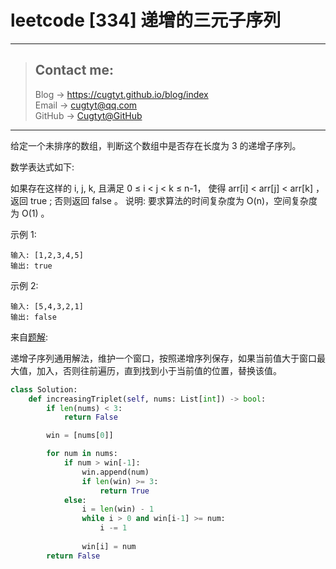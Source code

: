 # leetcode [334] 递增的三元子序列

---
> ## Contact me:
> Blog -> <https://cugtyt.github.io/blog/index>  
> Email -> <cugtyt@qq.com>  
> GitHub -> [Cugtyt@GitHub](https://github.com/Cugtyt)

---

给定一个未排序的数组，判断这个数组中是否存在长度为 3 的递增子序列。

数学表达式如下:

如果存在这样的 i, j, k,  且满足 0 ≤ i < j < k ≤ n-1，
使得 arr[i] < arr[j] < arr[k] ，返回 true ; 否则返回 false 。
说明: 要求算法的时间复杂度为 O(n)，空间复杂度为 O(1) 。

示例 1:
```
输入: [1,2,3,4,5]
输出: true
```

示例 2:
```
输入: [5,4,3,2,1]
输出: false
```

来自[题解](https://leetcode-cn.com/problems/increasing-triplet-subsequence/solution/di-zeng-de-xyuan-zi-xu-lie-tong-yong-jie-fa-wei-hu/):

递增子序列通用解法，维护一个窗口，按照递增序列保存，如果当前值大于窗口最大值，加入，否则往前遍历，直到找到小于当前值的位置，替换该值。

``` python
class Solution:
    def increasingTriplet(self, nums: List[int]) -> bool:
        if len(nums) < 3:
            return False

        win = [nums[0]]

        for num in nums:
            if num > win[-1]:
                win.append(num)
                if len(win) >= 3:
                    return True
            else:
                i = len(win) - 1
                while i > 0 and win[i-1] >= num:
                    i -= 1
                
                win[i] = num
        return False
```